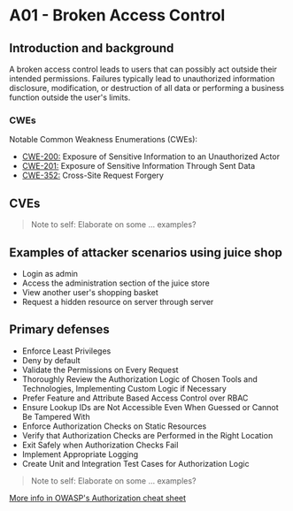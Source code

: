 # A01 - Broken Access Control

## Introduction and background

A broken access control leads to users that can possibly act outside their
intended permissions. Failures typically lead to unauthorized information
disclosure, modification, or destruction of all data or performing a business
function outside the user's limits. 

### CWEs

Notable Common Weakness Enumerations (CWEs):

- [CWE-200:](https://cwe.mitre.org/data/definitions/200.html) Exposure of
Sensitive Information to an Unauthorized Actor
- [CWE-201:](https://cwe.mitre.org/data/definitions/201.html) Exposure of
Sensitive Information Through Sent Data
- [CWE-352:](https://cwe.mitre.org/data/definitions/352.html) Cross-Site
Request Forgery

## CVEs

>Note to self: Elaborate on some ... examples?

## Examples of attacker scenarios using juice shop

- Login as admin
- Access the administration section of the juice store
- View another user's shopping basket
- Request a hidden resource on server through server

## Primary defenses

- Enforce Least Privileges
- Deny by default
- Validate the Permissions on Every Request
- Thoroughly Review the Authorization Logic of Chosen Tools and Technologies, Implementing Custom Logic if Necessary
- Prefer Feature and Attribute Based Access Control over RBAC
- Ensure Lookup IDs are Not Accessible Even When Guessed or Cannot Be Tampered With
- Enforce Authorization Checks on Static Resources
- Verify that Authorization Checks are Performed in the Right Location
- Exit Safely when Authorization Checks Fail
- Implement Appropriate Logging
- Create Unit and Integration Test Cases for Authorization Logic

>Note to self: Elaborate on some ... examples?

[More info in OWASP's Authorization cheat sheet](https://cheatsheetseries.owasp.org/cheatsheets/Authorization_Cheat_Sheet.html)
